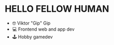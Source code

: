 # HELLO FELLOW HUMAN
- 🤓 Viktor "Gip" Gip 
- 💻 Frontend web and app dev
- 🕹️ Hobby gamedev
<!-- Actual text -->

<!-- Icons -->

[1.2]: http://i.imgur.com/wWzX9uB.png (twitter icon without padding)
[2.2]: https://raw.githubusercontent.com/MartinHeinz/MartinHeinz/master/linkedin-3-16.png (LinkedIn icon without padding)

<!-- Links to your social media accounts -->

[1]: https://twitter.com/Martin_Heinz_
[2]: https://www.linkedin.com/in/viktor-gip-052109207/

<!---
thegip/thegip is a ✨ special ✨ repository because its `README.md` (this file) appears on your GitHub profile.
You can click the Preview link to take a look at your changes.
--->
